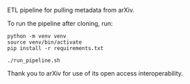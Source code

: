 ETL pipeline for pulling metadata from arXiv.

To run the pipeline after cloning, run:

```
python -m venv venv
source venv/bin/activate
pip install -r requirements.txt

./run_pipeline.sh
```

Thank you to arXiv for use of its open access interoperability.
